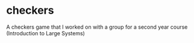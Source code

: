 # checkers
A checkers game that I worked on with a group for a second year course (Introduction to Large Systems)
